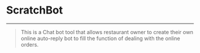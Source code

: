 # ScratchBot
-----------------------
> This is a Chat bot tool that allows restaurant owner to create their own online auto-reply bot to 
> fill the function of dealing with the online orders.

